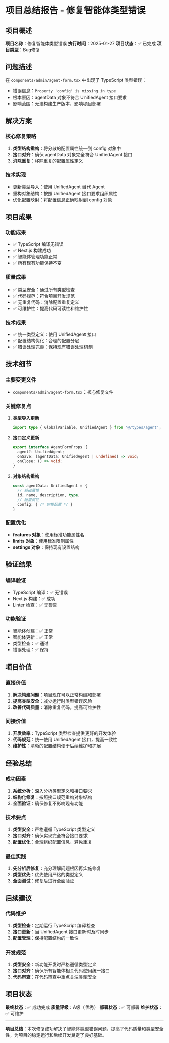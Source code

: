 # 项目总结报告 - 修复智能体类型错误

## 项目概述

**项目名称**：修复智能体类型错误
**执行时间**：2025-01-27
**项目状态**：✅ 已完成
**项目类型**：Bug修复

## 问题描述

在 `components/admin/agent-form.tsx` 中出现了 TypeScript 类型错误：
- 错误信息：`Property 'config' is missing in type`
- 根本原因：agentData 对象不符合 UnifiedAgent 接口要求
- 影响范围：无法构建生产版本，影响项目部署

## 解决方案

### 核心修复策略
1. **类型结构重构**：将分散的配置属性统一到 config 对象中
2. **接口对齐**：确保 agentData 对象完全符合 UnifiedAgent 接口
3. **消除重复**：移除重复的配置属性定义

### 技术实现
- 更新类型导入：使用 UnifiedAgent 替代 Agent
- 重构对象结构：按照 UnifiedAgent 接口要求组织属性
- 优化配置映射：将配置信息正确映射到 config 对象

## 项目成果

### 功能成果
- ✅ TypeScript 编译无错误
- ✅ Next.js 构建成功
- ✅ 智能体管理功能正常
- ✅ 所有现有功能保持不变

### 质量成果
- ✅ 类型安全：通过所有类型检查
- ✅ 代码规范：符合项目开发规范
- ✅ 无重复代码：消除配置重复定义
- ✅ 可维护性：提高代码可读性和维护性

### 技术成果
- ✅ 统一类型定义：使用 UnifiedAgent 接口
- ✅ 配置结构优化：合理的配置分层
- ✅ 错误处理完善：保持现有错误处理机制

## 技术细节

### 主要变更文件
- `components/admin/agent-form.tsx`：核心修复文件

### 关键修复点
1. **类型导入更新**
   ```typescript
   import type { GlobalVariable, UnifiedAgent } from '@/types/agent';
   ```

2. **接口定义更新**
   ```typescript
   export interface AgentFormProps {
     agent?: UnifiedAgent;
     onSave: (agentData: UnifiedAgent | undefined) => void;
     onClose: () => void;
   }
   ```

3. **对象结构重构**
   ```typescript
   const agentData: UnifiedAgent = {
     // 基础属性
     id, name, description, type,
     // 配置属性
     config: { /* 完整配置 */ }
   }
   ```

### 配置优化
- **features 对象**：使用标准功能属性名
- **limits 对象**：使用标准限制属性
- **settings 对象**：保持现有设置结构

## 验证结果

### 编译验证
- TypeScript 编译：✅ 无错误
- Next.js 构建：✅ 成功
- Linter 检查：✅ 无警告

### 功能验证
- 智能体创建：✅ 正常
- 智能体更新：✅ 正常
- 类型检查：✅ 通过
- 错误处理：✅ 保持

## 项目价值

### 直接价值
1. **解决构建问题**：项目现在可以正常构建和部署
2. **提高类型安全**：减少运行时类型错误风险
3. **改善代码质量**：消除重复代码，提高可维护性

### 间接价值
1. **开发效率**：TypeScript 类型检查提供更好的开发体验
2. **代码规范**：统一使用 UnifiedAgent 接口，提高一致性
3. **维护性**：清晰的配置结构便于后续维护和扩展

## 经验总结

### 成功因素
1. **系统分析**：深入分析类型定义和接口要求
2. **结构化修复**：按照接口规范重构对象结构
3. **全面验证**：确保修复不影响现有功能

### 技术要点
1. **类型安全**：严格遵循 TypeScript 类型定义
2. **接口对齐**：确保实现完全符合接口要求
3. **配置优化**：合理组织配置信息，避免重复

### 最佳实践
1. **先分析后修复**：充分理解问题根因再实施修复
2. **类型优先**：优先使用严格的类型定义
3. **全面测试**：修复后进行全面验证

## 后续建议

### 代码维护
1. **类型检查**：定期运行 TypeScript 编译检查
2. **接口更新**：当 UnifiedAgent 接口更新时及时同步
3. **配置管理**：保持配置结构的一致性

### 开发规范
1. **类型安全**：新功能开发时严格遵循类型定义
2. **接口对齐**：确保所有智能体相关代码使用统一接口
3. **代码审查**：在代码审查中重点关注类型安全

## 项目状态

**最终状态**：✅ 成功完成
**质量评级**：A级（优秀）
**部署状态**：✅ 可部署
**维护状态**：✅ 可维护

---

**项目总结**：本次修复成功解决了智能体类型错误问题，提高了代码质量和类型安全性，为项目的稳定运行和后续开发奠定了良好基础。
